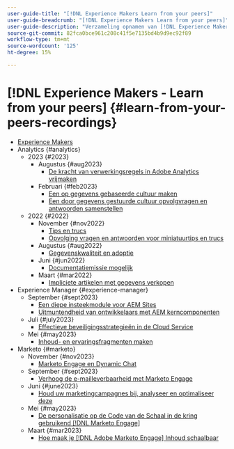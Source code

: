 ```yaml
---
user-guide-title: "[!DNL Experience Makers Learn from your peers]"
user-guide-breadcrumb: "[!DNL Experience Makers Learn from your peers]"
user-guide-description: "Verzameling opnamen van [!DNL Experience Makers Learn from your peers]"
source-git-commit: 82fca0bce961c208c41f5e7135bd4b9d9ec92f89
workflow-type: tm+mt
source-wordcount: '125'
ht-degree: 15%

---
```



# [!DNL Experience Makers - Learn from your peers] {#learn-from-your-peers-recordings}

+ [Experience Makers](overview.md)
+ Analytics {#analytics}
   + 2023 {#2023}
      + Augustus {#aug2023}
         + [De kracht van verwerkingsregels in Adobe Analytics vrijmaken](analytics/aug2023/processing-rules.md)
      + Februari {#feb2023}
         + [Een op gegevens gebaseerde cultuur maken](analytics/feb2023/data-driven-culture.md)
         + [Een door gegevens gestuurde cultuur opvolgvragen en antwoorden samenstellen](analytics/feb2023/data-driven-culture-q-and-a.md)
   + 2022 {#2022}
      + November {#nov2022}
         + [Tips en trucs](analytics/nov2022/tips-and-tricks.md)
         + [Opvolging vragen en antwoorden voor miniatuurtips en trucs](analytics/nov2022/tips-and-tricks-q-and-a.md)
      + Augustus {#aug2022}
         + [Gegevenskwaliteit en adoptie](analytics/aug2022/data-quality.md)
      + Juni {#jun2022}
         + [Documentatiemissie mogelijk](analytics/june2022/mission-possible.md)
      + Maart {#mar2022}
         + [Impliciete artikelen met gegevens verkopen](analytics/mar2022/stories-with-data.md)
+ Experience Manager {#experience-manager}
   + September {#sept2023}
      + [Een diepe insteekmodule voor AEM Sites](experience-manager/sept2023/aem-sites-tools.md)
      + [Uitmuntendheid van ontwikkelaars met AEM kerncomponenten](experience-manager/sept2023/core-components.md)
   + Juli {#july2023}
      + [Effectieve beveiligingsstrategieën in de Cloud Service](experience-manager/july2023/effective-security-strategies-in-cloud-service.md)
   + Mei {#may2023}
      + [Inhoud- en ervaringsfragmenten maken](experience-manager/may2023/mastering-content-and-experience-fragments.md)
+ Marketo {#marketo}
   + November {#nov2023}
      + [Marketo Engage en Dynamic Chat](marketo/nov2023/dynamic-chat.md)
   + September {#sept2023}
      + [Verhoog de e-mailleverbaarheid met Marketo Engage](marketo/sept2023/email-deliverability.md)
   + Juni {#june2023}
      + [Houd uw marketingcampagnes bij, analyseer en optimaliseer deze](marketo/june2023/marketing-campaigns.md)
   + Mei {#may2023}
      + [De personalisatie op de Code van de Schaal in de kring gebruikend [!DNL Marketo Engage]](marketo/may2023/personalization-at-scale.md)
   + Maart {#mar2023}
      + [Hoe maak je [!DNL Adobe Marketo Engage] Inhoud schaalbaar](marketo/mar2023/templates-tokens-teamwork.md)
